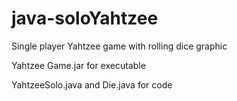 # java-soloYahtzee
Single player Yahtzee game with rolling dice graphic

Yahtzee Game.jar for executable

YahtzeeSolo.java and Die.java for code
